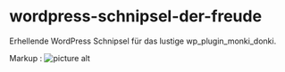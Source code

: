 # wordpress-schnipsel-der-freude
Erhellende WordPress Schnipsel für das lustige wp_plugin_monki_donki.

Markup : ![picture alt](http://i.giphy.com/d2YYMoMckcO59Y5i.gif "")

